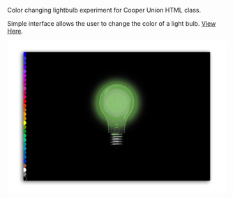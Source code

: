 Color changing lightbulb experiment for Cooper Union HTML class.

Simple interface allows the user to change the color of a light bulb. <a href="bhildebrand.com/lightbulb-hw">View Here</a>.

<img src="sample.png">
